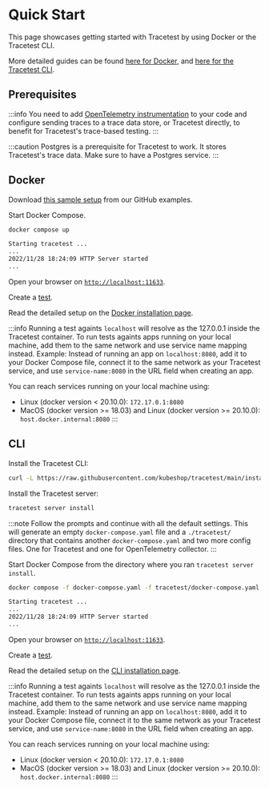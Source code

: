 # Quick Start

This page showcases getting started with Tracetest by using Docker or the Tracetest CLI.

More detailed guides can be found [here for Docker](./docker), and [here for the Tracetest CLI](./cli).

## Prerequisites

:::info
You need to add [OpenTelemetry instrumentation](https://opentelemetry.io/docs/instrumentation/) to your code and configure sending traces to a trace data store, or Tracetest directly, to benefit for Tracetest's trace-based testing.
:::

:::caution
Postgres is a prerequisite for Tracetest to work. It stores Tracetest's trace data. Make sure to have a Postgres service.
:::

## Docker

Download [this sample setup](https://github.com/kubeshop/tracetest/tree/main/examples/collector) from our GitHub examples.

Start Docker Compose.

```bash
docker compose up
```

```bash title="Condensed expected output from the Tracetest container:"
Starting tracetest ...
...
2022/11/28 18:24:09 HTTP Server started
...
```

Open your browser on [`http://localhost:11633`](http://localhost:11633).

Create a [test](../web-ui/creating-tests.md).

Read the detailed setup on the [Docker installation page](./docker).

:::info
Running a test againts `localhost` will resolve as the 127.0.0.1 inside the Tracetest container. To run tests againts apps running on your local machine, add them to the same network and use service name mapping instead. Example: Instead of running an app on `localhost:8080`, add it to your Docker Compose file, connect it to the same network as your Tracetest service, and use `service-name:8080` in the URL field when creating an app.

You can reach services running on your local machine using:

- Linux (docker version < 20.10.0): `172.17.0.1:8080`
- MacOS (docker version >= 18.03) and Linux (docker version >= 20.10.0): `host.docker.internal:8080`
:::

## CLI

Install the Tracetest CLI:

```bash
curl -L https://raw.githubusercontent.com/kubeshop/tracetest/main/install-cli.sh | bash
```

Install the Tracetest server:

```bash
tracetest server install
```

:::note
Follow the prompts and continue with all the default settings.
This will generate an empty `docker-compose.yaml` file and a `./tracetest/` directory that contains another `docker-compose.yaml` and two more config files. One for Tracetest and one for OpenTelemetry collector.
:::

Start Docker Compose from the directory where you ran `tracetest server install`.

```bash
docker compose -f docker-compose.yaml -f tracetest/docker-compose.yaml up -d
```

```bash title="Condensed expected output from the Tracetest container:"
Starting tracetest ...
...
2022/11/28 18:24:09 HTTP Server started
...
```

Open your browser on [`http://localhost:11633`](http://localhost:11633).

Create a [test](../web-ui/creating-tests.md).

Read the detailed setup on the [CLI installation page](./cli).

:::info
Running a test againts `localhost` will resolve as the 127.0.0.1 inside the Tracetest container. To run tests againts apps running on your local machine, add them to the same network and use service name mapping instead. Example: Instead of running an app on `localhost:8080`, add it to your Docker Compose file, connect it to the same network as your Tracetest service, and use `service-name:8080` in the URL field when creating an app.

You can reach services running on your local machine using:

- Linux (docker version < 20.10.0): `172.17.0.1:8080`
- MacOS (docker version >= 18.03) and Linux (docker version >= 20.10.0): `host.docker.internal:8080`
:::

